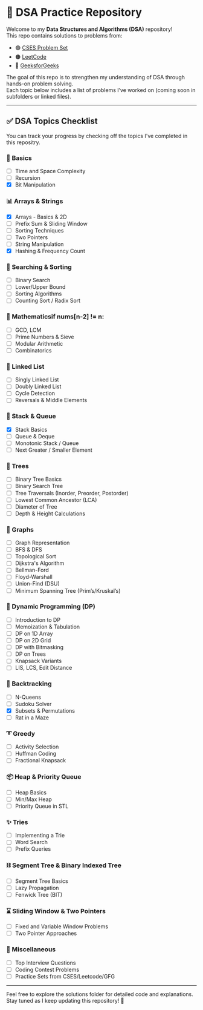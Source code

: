 # 🧠 DSA Practice Repository

Welcome to my **Data Structures and Algorithms (DSA)** repository!  
This repo contains solutions to problems from:

- 🟢 [CSES Problem Set](https://cses.fi/problemset/)
- 🟠 [LeetCode](https://leetcode.com/)
- 🔵 [GeeksforGeeks](https://www.geeksforgeeks.org/)

The goal of this repo is to strengthen my understanding of DSA through hands-on problem solving.  
Each topic below includes a list of problems I’ve worked on (coming soon in subfolders or linked files).

---

## ✅ DSA Topics Checklist

You can track your progress by checking off the topics I've completed in this repositry.

### 📌 Basics
- [ ] Time and Space Complexity
- [ ] Recursion
- [x] Bit Manipulation

### 📊 Arrays & Strings
- [x] Arrays - Basics & 2D
- [ ] Prefix Sum & Sliding Window
- [ ] Sorting Techniques
- [ ] Two Pointers
- [ ] String Manipulation
- [x] Hashing & Frequency Count

### 🔁 Searching & Sorting
- [ ] Binary Search
- [ ] Lower/Upper Bound
- [ ] Sorting Algorithms
- [ ] Counting Sort / Radix Sort

### 🧮 Mathematicsif nums[n-2] != n:
- [ ] GCD, LCM
- [ ] Prime Numbers & Sieve
- [ ] Modular Arithmetic
- [ ] Combinatorics

### 🧵 Linked List
- [ ] Singly Linked List
- [ ] Doubly Linked List
- [ ] Cycle Detection
- [ ] Reversals & Middle Elements

### 📐 Stack & Queue
- [x] Stack Basics
- [ ] Queue & Deque
- [ ] Monotonic Stack / Queue
- [ ] Next Greater / Smaller Element

### 🌳 Trees
- [ ] Binary Tree Basics
- [ ] Binary Search Tree
- [ ] Tree Traversals (Inorder, Preorder, Postorder)
- [ ] Lowest Common Ancestor (LCA)
- [ ] Diameter of Tree
- [ ] Depth & Height Calculations

### 🌉 Graphs
- [ ] Graph Representation
- [ ] BFS & DFS
- [ ] Topological Sort
- [ ] Dijkstra's Algorithm
- [ ] Bellman-Ford
- [ ] Floyd-Warshall
- [ ] Union-Find (DSU)
- [ ] Minimum Spanning Tree (Prim’s/Kruskal’s)

### 🧠 Dynamic Programming (DP)
- [ ] Introduction to DP
- [ ] Memoization & Tabulation
- [ ] DP on 1D Array
- [ ] DP on 2D Grid
- [ ] DP with Bitmasking
- [ ] DP on Trees
- [ ] Knapsack Variants
- [ ] LIS, LCS, Edit Distance

### 🧩 Backtracking
- [ ] N-Queens
- [ ] Sudoku Solver
- [x] Subsets & Permutations
- [ ] Rat in a Maze

### ➰ Greedy
- [ ] Activity Selection
- [ ] Huffman Coding
- [ ] Fractional Knapsack

### 📦 Heap & Priority Queue
- [ ] Heap Basics
- [ ] Min/Max Heap
- [ ] Priority Queue in STL

### ✨ Tries
- [ ] Implementing a Trie
- [ ] Word Search
- [ ] Prefix Queries

### ⛓ Segment Tree & Binary Indexed Tree
- [ ] Segment Tree Basics
- [ ] Lazy Propagation
- [ ] Fenwick Tree (BIT)

### ⌛ Sliding Window & Two Pointers
- [ ] Fixed and Variable Window Problems
- [ ] Two Pointer Approaches

### 🧭 Miscellaneous
- [ ] Top Interview Questions
- [ ] Coding Contest Problems
- [ ] Practice Sets from CSES/Leetcode/GFG

---

Feel free to explore the solutions folder for detailed code and explanations.  
Stay tuned as I keep updating this repository! 🚀
